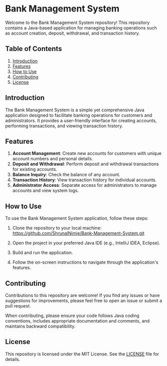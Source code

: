# Bank Management System

Welcome to the Bank Management System repository! This repository contains a Java-based application for managing banking operations such as account creation, deposit, withdrawal, and transaction history.

## Table of Contents

1. [Introduction](#introduction)
2. [Features](#features)
3. [How to Use](#how-to-use)
4. [Contributing](#contributing)
5. [License](#license)

## Introduction

The Bank Management System is a simple yet comprehensive Java application designed to facilitate banking operations for customers and administrators. It provides a user-friendly interface for creating accounts, performing transactions, and viewing transaction history.

## Features

1. **Account Management**: Create new accounts for customers with unique account numbers and personal details.
2. **Deposit and Withdrawal**: Perform deposit and withdrawal transactions for existing accounts.
3. **Balance Inquiry**: Check the balance of any account.
4. **Transaction History**: View transaction history for individual accounts.
5. **Administrator Access**: Separate access for administrators to manage accounts and view system logs.

## How to Use

To use the Bank Management System application, follow these steps:

1. Clone the repository to your local machine: https://github.com/ShrunalNimje/Bank-Management-System.git

2. Open the project in your preferred Java IDE (e.g., IntelliJ IDEA, Eclipse).

3. Build and run the application.

4. Follow the on-screen instructions to navigate through the application's features.

## Contributing

Contributions to this repository are welcome! If you find any issues or have suggestions for improvements, please feel free to open an issue or submit a pull request.

When contributing, please ensure your code follows Java coding conventions, includes appropriate documentation and comments, and maintains backward compatibility.

## License

This repository is licensed under the MIT License. See the [LICENSE](LICENSE) file for details.

